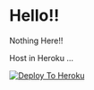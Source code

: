 # Hello!!
Nothing Here!!

Host in Heroku ...

[![Deploy To Heroku](https://www.herokucdn.com/deploy/button.svg)](https://heroku.com/deploy?template=https://github.com/ForSimo/Telethon-pack )
